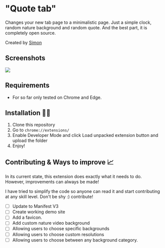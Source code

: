 # "Quote tab"
Changes your new tab page to a minimalistic page. Just a simple clock, random nature background and random quote. And the best part, it is completely open source.

Created by [Simon](https://github.com/StopmotionSimonYT)

## Screenshots
![](https://user-images.githubusercontent.com/65854503/186133159-22b01fa7-fcab-41a5-a3ba-ef0f1eeb745e.png)

## Requirements

- For so far only tested on Chrome and Edge.

## Installation 👩‍💻

1. Clone this repository
2. Go to `chrome://extensions/`
3. Enable Developer Mode and click Load unpacked extension button and upload the folder
4. Enjoy!

## Contributing & Ways to improve 📈

In its current state, this extension does exactly what it needs to do. However, improvements can always be made!

I have tried to simplify the code so anyone can read it and start contributing at any skill level. Don't be shy :) contribute!

- [ ] Update to Manifest V3
- [ ] Create working demo site
- [ ] Add a favicon.
- [ ] Add custom nature video background
- [ ] Allowing users to choose specific backgrounds
- [ ] Allowing users to choose custom resolutions
- [ ] Allowing users to choose between any background category.
